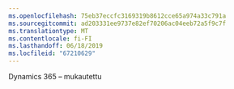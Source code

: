 ```yaml
---
ms.openlocfilehash: 75eb37eccfc3169319b8612cce65a974a33c791a
ms.sourcegitcommit: ad203331ee9737e82ef70206ac04eeb72a5f9c7f
ms.translationtype: MT
ms.contentlocale: fi-FI
ms.lasthandoff: 06/18/2019
ms.locfileid: "67210629"
---
```

Dynamics 365 – mukautettu
